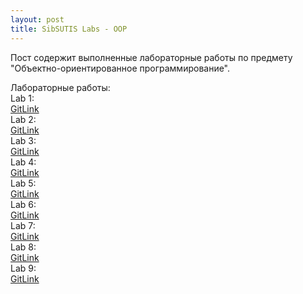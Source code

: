 ```yaml
---
layout: post
title: SibSUTIS Labs - OOP
---
```


Пост содержит выполненные лабораторные работы по предмету "Объектно-ориентированное программирование".  



Лабораторные работы:  
Lab 1:  
[GitLink](https://github.com/tokar-t-m/university_labs/tree/master/OOP/Lab1)  
Lab 2:  
[GitLink](https://github.com/tokar-t-m/university_labs/tree/master/OOP/Lab2)  
Lab 3:  
[GitLink](https://github.com/tokar-t-m/university_labs/tree/master/OOP/Lab3)  
Lab 4:  
[GitLink](https://github.com/tokar-t-m/university_labs/tree/master/OOP/Lab4)  
Lab 5:  
[GitLink](https://github.com/tokar-t-m/university_labs/tree/master/OOP/Lab5)  
Lab 6:  
[GitLink](https://github.com/tokar-t-m/university_labs/tree/master/OOP/Lab6)  
Lab 7:  
[GitLink](https://github.com/tokar-t-m/university_labs/tree/master/OOP/Lab7)  
Lab 8:  
[GitLink](https://github.com/tokar-t-m/university_labs/tree/master/OOP/Lab8)  
Lab 9:  
[GitLink](https://github.com/tokar-t-m/university_labs/tree/master/OOP/Lab9)
